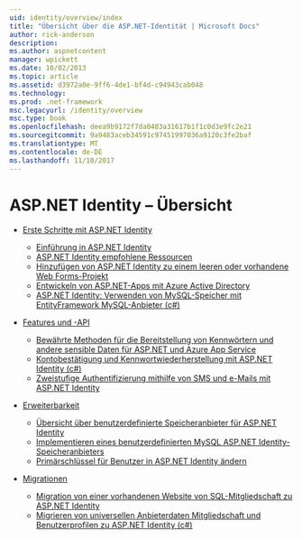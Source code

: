 ```yaml
---
uid: identity/overview/index
title: "Übersicht über die ASP.NET-Identität | Microsoft Docs"
author: rick-anderson
description: 
ms.author: aspnetcontent
manager: wpickett
ms.date: 10/02/2013
ms.topic: article
ms.assetid: d3972a0e-9ff6-4de1-bf4d-c94943cab048
ms.technology: 
ms.prod: .net-framework
msc.legacyurl: /identity/overview
msc.type: book
ms.openlocfilehash: deea9b9172f7da0483a31617b1f1c0d3e9fc2e21
ms.sourcegitcommit: 9a9483aceb34591c97451997036a9120c3fe2baf
ms.translationtype: MT
ms.contentlocale: de-DE
ms.lasthandoff: 11/10/2017
---
```

<a name="aspnet-identity-overview"></a>ASP.NET Identity – Übersicht
====================
- [Erste Schritte mit ASP.NET Identity](getting-started/index.md)

    - [Einführung in ASP.NET Identity](getting-started/introduction-to-aspnet-identity.md)
    - [ASP.NET Identity empfohlene Ressourcen](getting-started/aspnet-identity-recommended-resources.md)
    - [Hinzufügen von ASP.NET Identity zu einem leeren oder vorhandene Web Forms-Projekt](getting-started/adding-aspnet-identity-to-an-empty-or-existing-web-forms-project.md)
    - [Entwickeln von ASP.NET-Apps mit Azure Active Directory](getting-started/developing-aspnet-apps-with-windows-azure-active-directory.md)
    - [ASP.NET Identity: Verwenden von MySQL-Speicher mit EntityFramework MySQL-Anbieter (c#)](getting-started/aspnet-identity-using-mysql-storage-with-an-entityframework-mysql-provider.md)
- [Features und -API](features-api/index.md)

    - [Bewährte Methoden für die Bereitstellung von Kennwörtern und andere sensible Daten für ASP.NET und Azure App Service](features-api/best-practices-for-deploying-passwords-and-other-sensitive-data-to-aspnet-and-azure.md)
    - [Kontobestätigung und Kennwortwiederherstellung mit ASP.NET Identity (c#)](features-api/account-confirmation-and-password-recovery-with-aspnet-identity.md)
    - [Zweistufige Authentifizierung mithilfe von SMS und e-Mails mit ASP.NET Identity](features-api/two-factor-authentication-using-sms-and-email-with-aspnet-identity.md)
- [Erweiterbarkeit](extensibility/index.md)

    - [Übersicht über benutzerdefinierte Speicheranbieter für ASP.NET Identity](extensibility/overview-of-custom-storage-providers-for-aspnet-identity.md)
    - [Implementieren eines benutzerdefinierten MySQL ASP.NET Identity-Speicheranbieters](extensibility/implementing-a-custom-mysql-aspnet-identity-storage-provider.md)
    - [Primärschlüssel für Benutzer in ASP.NET Identity ändern](extensibility/change-primary-key-for-users-in-aspnet-identity.md)
- [Migrationen](migrations/index.md)

    - [Migration von einer vorhandenen Website von SQL-Mitgliedschaft zu ASP.NET Identity](migrations/migrating-an-existing-website-from-sql-membership-to-aspnet-identity.md)
    - [Migrieren von universellen Anbieterdaten Mitgliedschaft und Benutzerprofilen zu ASP.NET Identity (c#)](migrations/migrating-universal-provider-data-for-membership-and-user-profiles-to-aspnet-identity.md)
